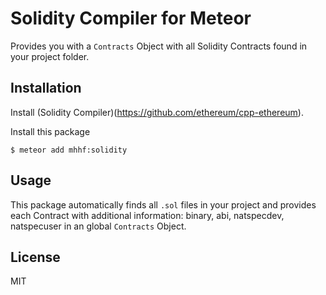 # Solidity Compiler for Meteor

Provides you with a `Contracts` Object with all Solidity Contracts found in your project folder.


## Installation

Install (Solidity Compiler)(https://github.com/ethereum/cpp-ethereum).

Install this package
```
$ meteor add mhhf:solidity
```

## Usage

This package automatically finds all `.sol` files in your project and provides
each Contract with additional information: binary, abi, natspecdev, natspecuser
in an global `Contracts` Object.


## License

MIT 
